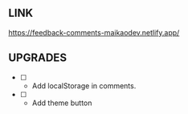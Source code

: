 ## LINK

https://feedback-comments-maikaodev.netlify.app/

## UPGRADES

- [ ] - Add localStorage in comments.
- [ ] - Add theme button
